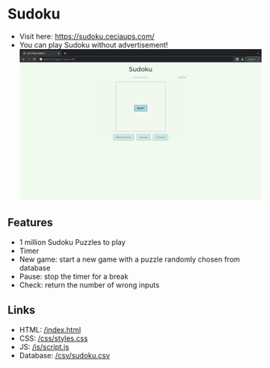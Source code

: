 # Sudoku
- Visit here: https://sudoku.ceciaups.com/
- You can play Sudoku without advertisement!
![Sudoku page](https://raw.githubusercontent.com/ceciaups/Sudoku/master/images/Sudoku.png)

## Features
- 1 million Sudoku Puzzles to play
- Timer
- New game: start a new game with a puzzle randomly chosen from database
- Pause: stop the timer for a break
- Check: return the number of wrong inputs

## Links
- HTML: [/index.html](index.html)
- CSS: [/css/styles.css](css/styles.css)
- JS: [/js/script.js](js/script.js)
- Database: [/csv/sudoku.csv](csv/sudoku.csv)
